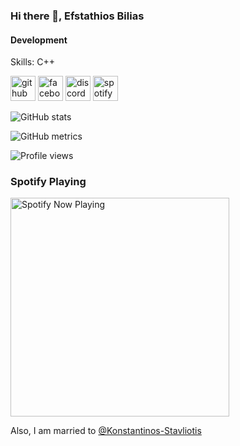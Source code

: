 ### Hi there 👋, Efstathios Bilias
#### Development

Skills: C++



[<img src='https://cdn.jsdelivr.net/npm/simple-icons@3.0.1/icons/github.svg' alt='github' height='40'>](https://github.com/EfstathiosBilias)  [<img src='https://cdn.jsdelivr.net/npm/simple-icons@3.0.1/icons/facebook.svg' alt='facebook' height='40'>](https://www.facebook.com/stathisbilias28)  [<img src='https://cdn.jsdelivr.net/npm/simple-icons@3.0.1/icons/discord.svg' alt='discord' height='40'>](https://discordapp.com/users/908784206795128903/)  [<img src='https://cdn.jsdelivr.net/npm/simple-icons@3.0.1/icons/spotify.svg' alt='spotify' height='40'>](https://open.spotify.com/user/65teupfdxcz7or2egf2b3066u?si=dae864d5b23a49d6)  

![GitHub stats](https://github-readme-stats.vercel.app/api?username=EfstathiosBilias&show_icons=true&count_private=true)  

![GitHub metrics](https://metrics.lecoq.io/EfstathiosBilias)  

![Profile views](https://gpvc.arturio.dev/EfstathiosBilias)  

### Spotify Playing
[<img src="https://novatorem-silk-nine.vercel.app/api/spotify-playing" alt="Spotify Now Playing" width="350" />](https://open.spotify.com/user/65teupfdxcz7or2egf2b3066u)

Also, I am married to [@Konstantinos-Stavliotis](https://github.com/Konstantinos-Stavliotis)
